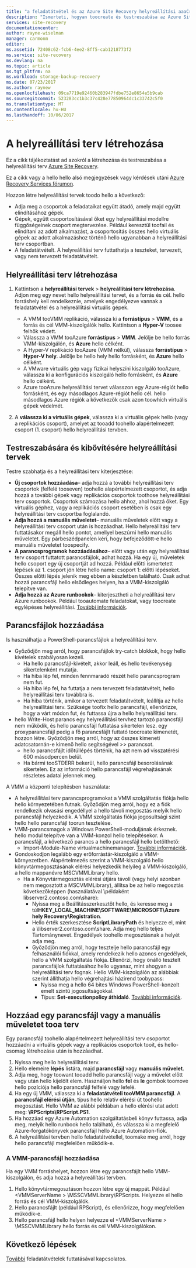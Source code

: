 ```yaml
---
title: "a feladatátvétel és az Azure Site Recovery helyreállítási aaaCreate helyreállítási tervek |} Microsoft Docs"
description: "Ismerteti, hogyan toocreate és testreszabása az Azure Site Recovery szolgáltatásban toofail helyreállítási tervek keresztül, és a virtuális gépek és fizikai kiszolgálók helyreállításához"
services: site-recovery
documentationcenter: 
author: rayne-wiselman
manager: carmonm
editor: 
ms.assetid: 72408c62-fcb6-4ee2-8ff5-cab1218773f2
ms.service: site-recovery
ms.devlang: na
ms.topic: article
ms.tgt_pltfrm: na
ms.workload: storage-backup-recovery
ms.date: 07/23/2017
ms.author: raynew
ms.openlocfilehash: 09ca7719e92460b283947fdbe752e8654e5b9cab
ms.sourcegitcommit: 523283cc1b3c37c428e77850964dc1c33742c5f0
ms.translationtype: MT
ms.contentlocale: hu-HU
ms.lasthandoff: 10/06/2017
---
```

# <a name="create-recovery-plans"></a>A helyreállítási terv létrehozása


Ez a cikk tájékoztatást ad azokról a létrehozása és testreszabása a helyreállítási terv [Azure Site Recovery](site-recovery-overview.md).

Ez a cikk vagy a hello hello alsó megjegyzések vagy kérdések utáni [Azure Recovery Services fórumon](https://social.msdn.microsoft.com/forums/azure/home?forum=hypervrecovmgr).

 Hozzon létre helyreállítási tervek toodo hello a következő:

* Adja meg a csoportok a feladataikat együtt átadó, amely majd együtt elindításához gépek.
* Gépek, együtt csoportosításával őket egy helyreállítási modellre függőségeinek csoport megtervezése. Például keresztül toofail és elindítani az adott alkalmazást, a csoportosítás összes hello virtuális gépek az adott alkalmazáshoz történő hello ugyanabban a helyreállítási terv csoportban.
* A feladatátvételt. A helyreállítási terv futtathatja a teszteket, tervezett, vagy nem tervezett feladatátvételt.


## <a name="create-a-recovery-plan"></a>Helyreállítási terv létrehozása

1. Kattintson a **helyreállítási tervek** > **helyreállítási terv létrehozása**.
   Adjon meg egy nevet hello helyreállítási tervet, és a forrás és cél. hello forráshely kell rendelkeznie, amelyek engedélyezve vannak a feladatátvétel és a helyreállítási virtuális gépek.

    - A VMM tooVMM replikáció, válassza ki a **forrástípus** > **VMM**, és a forrás és cél VMM-kiszolgálók hello. Kattintson a **Hyper-V** toosee felhők védett.
    - Válassza a VMM tooAzure **forrástípus** > **VMM**.  Jelölje be hello forrás VMM-kiszolgálón, és **Azure** hello célként.
    - A Hyper-V replikáció tooAzure (VMM nélkül), válassza **forrástípus** > **Hyper-V hely**. Jelölje be hello hely hello forrásként, és **Azure** hello célként.
    - A VMware virtuális gép vagy fizikai helyszíni kiszolgáló tooAzure, válassza ki a konfigurációs kiszolgáló hello forrásként, és **Azure** hello célként.
    - Azure tooAzure helyreállítási tervet válasszon egy Azure-régiót hello forrásként, és egy másodlagos Azure-régiót hello cél. hello másodlagos Azure régiók a következők csak azon toowhich virtuális gépek védelmét.
2. A **válassza ki a virtuális gépek**, válassza ki a virtuális gépek hello (vagy a replikációs csoport), amelyet az tooadd toohello alapértelmezett csoport (1. csoport) hello helyreállítási tervben.

## <a name="customize-and-extend-recovery-plans"></a>Testreszabására és kibővítésére helyreállítási tervek

Testre szabhatja és a helyreállítási terv kiterjesztése:

- **Új csoportok hozzáadása**– adja hozzá a további helyreállítási terv csoportok (felfelé tooseven) toohello alapértelmezett csoportot, és adja hozzá a további gépek vagy replikációs csoportok toothose helyreállítási terv csoportok. Csoportok számozása hello ahhoz, ahol hozzá őket. Egy virtuális géphez, vagy a replikációs csoport esetében is csak egy helyreállítási terv csoportba foglalandó.
- **Adja hozzá a manuális műveletet**– manuális műveletek előtt vagy a helyreállítási terv csoport után is hozzáadhat. Hello helyreállítási terv futtatásakor megáll hello pontot, amellyel beszúrni hello manuális műveletet. Egy párbeszédpanelen kéri, hogy befejeződött-e hello manuális műveletet toospecify.
- **A parancsprogramok hozzáadásához**– előtt vagy után egy helyreállítási terv csoport futtatott parancsfájlok, adhat hozzá. Ha egy új, műveletek hello csoport egy új csoportját ad hozzá. Például előtti ismertetett lépések az 1. csoport jön létre hello name: csoport 1: előtti lépéseket. Összes előtti lépés jelenik meg ebben a készletben található. Csak adhat hozzá parancsfájl hello elsődleges helyen, ha a VMM-kiszolgáló telepítve van.
- **Adja hozzá az Azure runbookok**– kiterjesztheti a helyreállítási terv Azure runbookok. Például tooautomate feladatokat, vagy toocreate egylépéses helyreállítási. [További információk](site-recovery-runbook-automation.md).

## <a name="add-scripts"></a>Parancsfájlok hozzáadása

Is használhatja a PowerShell-parancsfájlok a helyreállítási terv.

 - Győződjön meg arról, hogy parancsfájlok try-catch blokkok, hogy hello kivételek szabályosan kezeli.
    - Ha hello parancsfájl-kivételt, akkor leáll, és hello tevékenység sikertelenként mutatja.
    - Ha hiba lép fel, minden fennmaradó részét hello parancsprogram nem fut.
    - Ha hiba lép fel, ha futtatja a nem tervezett feladatátvételt, hello helyreállítási terv továbbra is.
    - Ha hiba történik, amikor a tervezett feladatátvételt, leállítja az hello helyreállítási terv. Szüksége toofix hello parancsfájl, ellenőrizze, hogy a várt módon fut, és futtassa újra a hello helyreállítási terv.
- hello Write-Host parancs egy helyreállítási tervhez tartozó parancsfájl nem működik, és hello parancsfájl futtatása sikertelen lesz. egy proxyparancsfájl pedig a fő parancsfájlt futtató toocreate kimenetét, hozzon létre. Győződjön meg arról, hogy az összes kimeneti adatcsatornán-e kimenő hello segítségével >> parancsot.
  * hello parancsfájlt időtúllépés történik, ha azt nem ad visszatérési 600 másodpercen belül.
  * Ha bármi tooSTDERR bekerül, hello parancsfájl besorolásának sikertelen. Ez az információ hello parancsfájl végrehajtásának részletes adatai jelennek meg.

A VMM a központi telepítésben használata:

* A helyreállítási terv parancsprogramokat a VMM szolgáltatás fiókja hello hello környezetében futnak. Győződjön meg arról, hogy ez a fiók rendelkezik olvasási engedéllyel a hello távoli megosztás melyik hello parancsfájl helyezkedik. A VMM szolgáltatás fiókja jogosultsági szint hello hello parancsfájl toorun tesztelése.
* VMM-parancsmagok a Windows PowerShell-moduljának érkeznek. hello modul telepítve van a VMM-konzol hello telepítésekor. A parancsfájl, a következő parancs a hello parancsfájl hello betölthető:
   - Import-Module-Name virtualmachinemanager. [További információk](https://technet.microsoft.com/library/hh875013.aspx).
* Gondoskodjon legalább egy erőforrástár-kiszolgáló a VMM-környezetben. Alapértelmezés szerint a VMM-kiszolgáló hello könyvtármegosztásának elérési helyezkedik helyileg a VMM-kiszolgáló, a hello mappanévre MSCVMMLibrary hello.
    * Ha a Könyvtármegosztás elérési útjára távoli (vagy helyi azonban nem megosztott a MSCVMMLibrary), állítsa be az hello megosztás következőképpen (használatával \\példaként libserver2.contoso.com\share\):
      * Nyissa meg a Beállításszerkesztőt hello, és keresse meg a túl**HKEY_LOCAL_MACHINE\SOFTWARE\MICROSOFT\Azure hely Recovery\Registration**.
      * Hello érték szerkesztése **ScriptLibraryPath** és helyezze el, mint a \\libserver2.contoso.com\share\. Adja meg hello teljes Tartománynevet. Engedélyek toohello megosztásnak a helyét adja meg.
      * Győződjön meg arról, hogy tesztelje hello parancsfájl egy felhasználói fiókkal, amely rendelkezik hello azonos engedélyek, hello a VMM szolgáltatás fiókja. Ellenőrzi, hogy önálló tesztelt parancsfájlok futtatásához hello ugyanaz, mint ahogyan a helyreállítási terv fognak. Hello VMM-kiszolgálón az alábbiak szerint állíthatja hello végrehajtási házirend toobypass:
        * Nyissa meg a hello 64 bites Windows PowerShell-konzolt emelt szintű jogosultságokkal.
        * Típus: **Set-executionpolicy áthidaló**. [További információk](https://technet.microsoft.com/library/ee176961.aspx).

## <a name="add-a-script-or-manual-action-tooa-plan"></a>Hozzáad egy parancsfájl vagy a manuális műveletet tooa terv

Egy parancsfájl toohello alapértelmezett helyreállítási terv csoportot hozzáadni a virtuális gépek vagy a replikációs csoportok tooit, és hello-csomag létrehozása után is hozzáadhat.

1. Nyissa meg hello helyreállítási terv.
2. Hello elemeire **lépés** listára, majd **parancsfájl** vagy **manuális művelet**.
3. Adja meg, hogy toowant tooadd hello parancsfájl vagy a művelet előtt vagy után hello kijelölt elem. Használjon hello **fel** és **le** gombok toomove hello pozíciója hello parancsfájl felfelé vagy lefelé.
4. Ha egy új VMM, válassza ki a **feladatátvételi tooVMM parancsfájl**. A **parancsfájl elérési útján**, típus hello relatív elérési út toohello megosztást. Hello VMM az alábbi példában a hello elérési utat adott meg: **\RPScripts\RPScript.PS1**.
5. Ha hozzáad egy Azure Automation szolgáltatásbeli könyv futtassa, adja meg, melyik hello runbook hello található, és válassza ki a megfelelő Azure-forgatókönyvek parancsfájl hello Azure Automation-fiók.
6. A helyreállítási tervben hello feladatátvétellel, toomake meg arról, hogy hello parancsfájl megfelelően működik-e.


### <a name="add-a-vmm-script"></a>A VMM-parancsfájl hozzáadása

Ha egy VMM forráshelyet, hozzon létre egy parancsfájlt hello VMM-kiszolgálón, és adja hozzá a helyreállítási tervben.

1. Hello könyvtármegosztáson hozzon létre egy új mappát. Például \<VMMServerName > \MSSCVMMLibrary\RPScripts. Helyezze el hello forrás és cél VMM-kiszolgálók.
2. Hello parancsfájlt (például RPScript), és ellenőrizze, hogy megfelelően működik-e.
3. Hello parancsfájl hello helyen helyezze el \<VMMServerName > \MSSCVMMLibrary hello forrás és cél VMM-kiszolgálókon.


## <a name="next-steps"></a>Következő lépések

[További](site-recovery-failover.md) feladatátvételek futtatásával kapcsolatos.
